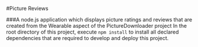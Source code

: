 #Picture Reviews

###A node.js application which displays picture ratings and reviews that are created from the Wearable aspect of the PictureDownloader project
In the root directory of this project, execute `npm install` to install all declared dependencies that are required to develop and deploy this project.
